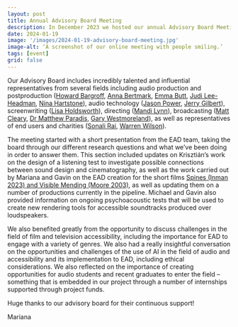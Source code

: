 ```yaml
---
layout: post
title: Annual Advisory Board Meeting
description: In December 2023 we hosted our annual Advisory Board Meeting online, an opportunity to update our board on what we’ve been up to as well as seek advice on ways forward. 
date: 2024-01-19
image: '/images/2024-01-19-advisory-board-meeting.jpg'
image-alt: ‘A screenshot of our online meeting with people smiling.’
tags: [event]
grid: false
---
```


Our Advisory Board includes incredibly talented and influential representatives from several fields including audio production and postproduction ([Howard Bargroff]({{site.baseurlrl}}/team-panel-bargroff), [Anna Bertmark]({{site.baseurl}}/team-panel-bertmark), [Emma Butt]({{site.baseurl}}/team-panel-butt), [Judi Lee-Headman]({{site.baseurl}}/team-panel-headman), [Nina Hartstone]({{site.baseurl}}/team-panel-hartstone)), audio technology ([Jason Power]({{site.baseurl}}/team-panel-power), [Jerry Gilbert]({{site.baseurl}}/team-panel-gilbert)), screenwriting ([Lisa Holdsworth]({{site.baseurl}}/team-panel-holdsworth)), directing ([Mandi Lynn]({{site.baseurl}}/team-panel-lynn)), broadcasting ([Matt Cleary]({{site.baseurl}}/team-panel-cleary), [Dr Matthew Paradis]({{site.baseurl}}/team-panel-paradis), [Gary Westmoreland]({{site.baseurl}}/team-panel-westmoreland)), as well as representatives of end users and charities ([Sonali Rai]({{site.baseurl}}/team-panel-rai), [Warren Wilson]({{site.baseurl}}/team-panel-wilson)).

The meeting started with a short presentation from the EAD team, taking the board through our different research questions and what we’ve been doing in order to answer them. This section included updates on Krisztián’s work on the design of a listening test to investigate possible connections between sound design and cinematography, as well as the work carried out by Mariana and Gavin on the EAD creation for the short films [Spines (Inman 2023) and Visible Mending (Moore 2003)]({{site.baseurl}}/kings-manor-discussion), as well as updating them on a number of productions currently in the pipeline. Michael and Gavin also provided information on ongoing psychoacoustic tests that will be used to create new rendering tools for accessible soundtracks produced over loudspeakers.

We also benefited greatly from the opportunity to discuss challenges in the field of film and television accessibility, including the importance for EAD to engage with a variety of genres. We also had a really insightful conversation on the opportunities and challenges of the use of AI in the field of audio and accessibility and its implementation to EAD, including ethical considerations. We also reflected on the importance of creating opportunities for audio students and recent graduates to enter the field – something that is embedded in our project through a number of internships supported through project funds.

Huge thanks to our advisory board for their continuous support!

Mariana

